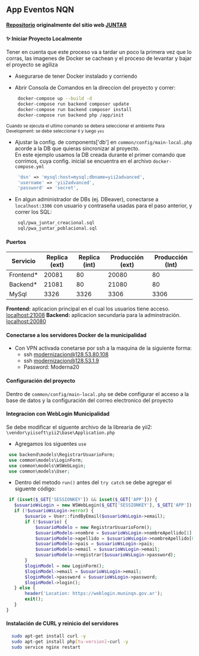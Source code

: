 ## App Eventos NQN

#### [Repositorio](https://github.com/DamianCabrio/JUNTAR) originalmente del sitio web [JUNTAR](https://juntar.fi.uncoma.edu.ar/)

#### ✨ Iniciar Proyecto Localmente

Tener en cuenta que este proceso va a tardar un poco la primera vez que lo corras, las imagenes de Docker se cachean y el proceso de levantar y bajar el proyecto se agiliza

- Asegurarse de tener Docker instalado y corriendo
- Abrir Consola de Comandos en la direccion del proyecto y correr:

  ```sh
   docker-compose up --build -d
   docker-compose run backend composer update
   docker-compose run backend composer install
   docker-compose run backend php /app/init
  ```

<small>Cuando se ejecuta el ultimo comando se debera seleccionar el ambiente Para Development: se debe seleccionar `0` y luego `yes`</small>

- Ajustar la config. de components['db'] en `common/config/main-local.php` acorde a la DB que quieras sincronizar al proyecto.\
  En este ejemplo usamos la DB creada durante el primer comando que corrimos, cuya config. inicial se encuentra en el archivo `docker-compose.yml`

  ```php
   'dsn' => 'mysql:host=mysql;dbname=yii2advanced',
   'username' => 'yii2advanced',
   'password' => 'secret',
  ```

- En algun administrador de DBs (ej. DBeaver), conectarse a `localhost:3306` con usuario y contraseña usadas para el paso anterior, y correr los SQL:

  ```sh
   sql/pwa_juntar_creacional.sql
   sql/pwa_juntar_poblacional.sql
  ```

#### Puertos

| Servicio   | Replica (ext) | Replica (int) | Producción (ext) | Producción (Int) |
| ---------- | ------------- | ------------- | ---------------- | ---------------- |
| Frontend\* | 20081         | 80            | 20080            | 80               |
| Backend\*  | 21081         | 80            | 21080            | 80               |
| MySql      | 3326          | 3326          | 3306             | 3306             |

<b>Frontend:</b> aplicacion principal en el cual los usuarios tiene acceso. [localhost:21008](http://localhost:21008/)
<b>Backend:</b> aplicacion secundaria para la adminstración. [localhost:20080](http://localhost:20008/)

#### Conectarse a los servidores Docker de la municipalidad

- Con VPN activada conetarse por ssh a la maquina de la siguiente forma: 
    - ssh modernizacion@128.53.80.108
    - ssh modernizacion@128.53.1.9
    - Password: Moderna20

#### Configuración del proyecto
 Dentro de `common/config/main-local.php` se debe configurar el acceso a la base de datos y la configuración del correo electronico del proyecto


#### Integracion con WebLogin Municipalidad

Se debe modificar el siguente archivo de la librearia de yii2: `\vendor\yiisoft\yii2\base\Application.php`
 - Agregamos los siguentes `use` 

 ```php
  use backend\models\RegistrarUsuarioForm;
  use common\models\LoginForm;
  use common\models\WSWebLogin;
  use common\models\User;
 ```

 - Dentro del metodo `run()` antes del `try catch` se debe agregar el siguente código:

 ```php
  if (isset($_GET['SESSIONKEY']) && isset($_GET['APP'])) {
    $usuarioWsLogin = new WSWebLogin($_GET['SESSIONKEY'], $_GET['APP']);
    if (!$usuarioWsLogin->error) {
        $usuario = User::findByEmail($usuarioWsLogin->email);
        if (!$usuario) {
            $usuarioModelo = new RegistrarUsuarioForm();
            $usuarioModelo->nombre = $usuarioWsLogin->nombreApellido[1];
            $usuarioModelo->apellido = $usuarioWsLogin->nombreApellido[0];
            $usuarioModelo->pais = $usuarioWsLogin->pais;
            $usuarioModelo->email = $usuarioWsLogin->email;
            $usuarioModelo->registrar($usuarioWsLogin->password);
        }
        $loginModel = new LoginForm();
        $loginModel->email = $usuarioWsLogin->email;
        $loginModel->password = $usuarioWsLogin->password;
        $loginModel->login();
    } else {
        header('Location: https://weblogin.muninqn.gov.ar');
        exit();
    }
}
 ```

#### Instalación de CURL y reinicio del servidores

```sh
  sudo apt-get install curl -y
  sudo apt-get install php[tu-version]-curl -y
  sudo service nginx restart
```